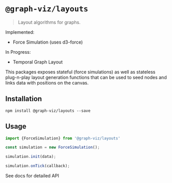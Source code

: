 # `@graph-viz/layouts`

> Layout algorithms for graphs.

Implemented:
* Force Simulation (uses d3-force)

In Progress:
* Temporal Graph Layout

This packages exposes stateful (force simulations) as well as stateless plug-n-play 
layout generation functions that can be used to seed nodes and links data with positions 
on the canvas. 

## Installation
`npm install @graph-viz/layouts --save`

## Usage

```typescript
import {ForceSimulation} from '@graph-viz/layouts'

const simulation = new ForceSimulation();

simulation.init(data);

simulation.onTick(callback);
```
See docs for detailed API

